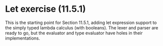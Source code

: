 # Let exercise (11.5.1)

This is the starting point for Section 11.5.1, adding
let expression support to the simply typed lambda calculus
(with booleans). The lexer and parser are ready to go, but
the evaluator and type evaluator have holes in their
implementations.

